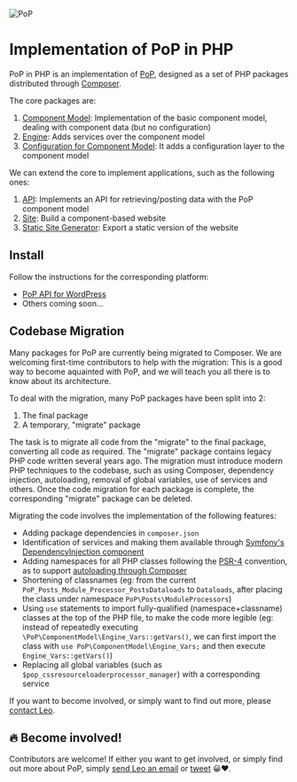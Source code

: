 ![PoP](https://assets.getpop.org/wp-content/themes/getpop/img/pop-logo-horizontal.png)

# Implementation of PoP in PHP

PoP in PHP is an implementation of [PoP](https://github.com/leoloso/PoP), designed as a set of PHP packages distributed through [Composer](https://getcomposer.org). 

The core packages are:

1. [Component Model](https://github.com/getpop/component-model): Implementation of the basic component model, dealing with component data (but no configuration)
2. [Engine](https://github.com/getpop/engine): Adds services over the component model
3. [Configuration for Component Model](https://github.com/getpop/component-model-configuration): It adds a configuration layer to the component model

We can extend the core to implement applications, such as the following ones:

1. [API](https://github.com/getpop/api): Implements an API for retrieving/posting data with the PoP component model
3. [Site](https://github.com/getpop/site): Build a component-based website
4. [Static Site Generator](https://github.com/getpop/static-site-generator): Export a static version of the website

## Install

Follow the instructions for the corresponding platform:

- [PoP API for WordPress](https://github.com/leoloso/PoP-API-WP)
- Others coming soon...
<!--
- PoP API for Laravel + WordPress (coming soon)
- PoP site for WordPress (coming soon)
-->

## Codebase Migration

Many packages for PoP are currently being migrated to Composer. We are welcoming first-time contributors to help with the migration: This is a good way to become aquainted with PoP, and we will teach you all there is to know about its architecture.

To deal with the migration, many PoP packages have been split into 2:

1. The final package
2. A temporary, "migrate" package

The task is to migrate all code from the "migrate" to the final package, converting all code as required. The "migrate" package contains legacy PHP code written several years ago. The migration must introduce modern PHP techniques to the codebase, such as using Composer, dependency injection, autoloading, removal of global variables, use of services and others. Once the code migration for each package is complete, the corresponding "migrate" package can be deleted.

Migrating the code involves the implementation of the following features:

- Adding package dependencies in `composer.json`
- Identification of services and making them available through [Symfony's DependencyInjection component](https://symfony.com/doc/current/components/dependency_injection.html)
- Adding namespaces for all PHP classes following the [PSR-4](https://www.php-fig.org/psr/psr-4/) convention, as to support [autoloading through Composer](https://getcomposer.org/doc/01-basic-usage.md#autoloading)
- Shortening of classnames (eg: from the current `PoP_Posts_Module_Processor_PostsDataloads` to `Dataloads`, after placing the class under namespace `PoP\Posts\ModuleProcessors`)
- Using `use` statements to import fully-qualified (namespace+classname) classes at the top of the PHP file, to make the code more legible (eg: instead of repeatedly executing `\PoP\ComponentModel\Engine_Vars::getVars()`, we can first import the class with `use PoP\ComponentModel\Engine_Vars;` and then execute `Engine_Vars::getVars()`)
- Replacing all global variables (such as `$pop_cssresourceloaderprocessor_manager`) with a corresponding service

If you want to become involved, or simply want to find out more, please [contact Leo](mailto:leo@getpop.org).

## 🔥 Become involved!

Contributors are welcome! If either you want to get involved, or simply find out more about PoP, simply [send Leo an email](mailto:leo@getpop.org) or [tweet](https://twitter.com/losoviz) 😀❤️.
